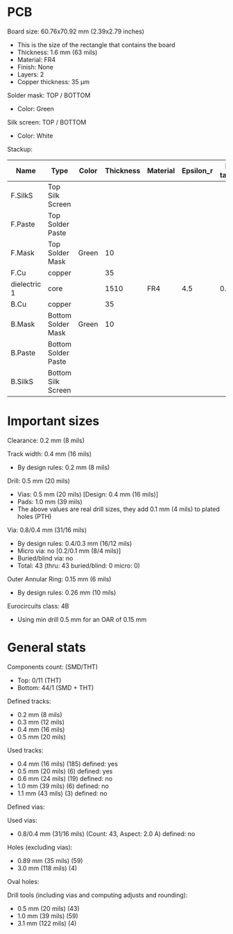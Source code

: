 # PCB

Board size: 60.76x70.92 mm (2.39x2.79 inches)

- This is the size of the rectangle that contains the board
- Thickness: 1.6 mm (63 mils)
- Material: FR4
- Finish: None
- Layers: 2
- Copper thickness: 35 µm

Solder mask: TOP / BOTTOM

- Color: Green

Silk screen: TOP / BOTTOM

- Color: White


Stackup:

| Name                 | Type                 | Color            | Thickness | Material        | Epsilon_r | Loss tangent |
|----------------------|----------------------|------------------|-----------|-----------------|-----------|--------------|
| F.SilkS              | Top Silk Screen      |                  |           |                 |           |              |
| F.Paste              | Top Solder Paste     |                  |           |                 |           |              |
| F.Mask               | Top Solder Mask      | Green            |        10 |                 |           |              |
| F.Cu                 | copper               |                  |        35 |                 |           |              |
| dielectric 1         | core                 |                  |      1510 | FR4             |       4.5 |        0.020 |
| B.Cu                 | copper               |                  |        35 |                 |           |              |
| B.Mask               | Bottom Solder Mask   | Green            |        10 |                 |           |              |
| B.Paste              | Bottom Solder Paste  |                  |           |                 |           |              |
| B.SilkS              | Bottom Silk Screen   |                  |           |                 |           |              |

# Important sizes

Clearance: 0.2 mm (8 mils)

Track width: 0.4 mm (16 mils)

- By design rules: 0.2 mm (8 mils)

Drill: 0.5 mm (20 mils)

- Vias: 0.5 mm (20 mils) [Design: 0.4 mm (16 mils)]
- Pads: 1.0 mm (39 mils)
- The above values are real drill sizes, they add 0.1 mm (4 mils) to plated holes (PTH)

Via: 0.8/0.4 mm (31/16 mils)

- By design rules: 0.4/0.3 mm (16/12 mils)
- Micro via: no [0.2/0.1 mm (8/4 mils)]
- Buried/blind via: no
- Total: 43 (thru: 43 buried/blind: 0 micro: 0)

Outer Annular Ring: 0.15 mm (6 mils)

- By design rules: 0.26 mm (10 mils)

Eurocircuits class: 4B
- Using min drill 0.5 mm for an OAR of 0.15 mm


# General stats

Components count: (SMD/THT)

- Top: 0/11 (THT)
- Bottom: 44/1 (SMD + THT)

Defined tracks:

- 0.2 mm (8 mils)
- 0.3 mm (12 mils)
- 0.4 mm (16 mils)
- 0.5 mm (20 mils)

Used tracks:

- 0.4 mm (16 mils) (185) defined: yes
- 0.5 mm (20 mils) (6) defined: yes
- 0.6 mm (24 mils) (19) defined: no
- 1.0 mm (39 mils) (6) defined: no
- 1.1 mm (43 mils) (3) defined: no

Defined vias:


Used vias:

- 0.8/0.4 mm (31/16 mils) (Count: 43, Aspect: 2.0 A) defined: no

Holes (excluding vias):

- 0.89 mm (35 mils) (59)
- 3.0 mm (118 mils) (4)

Oval holes:


Drill tools (including vias and computing adjusts and rounding):

- 0.5 mm (20 mils) (43)
- 1.0 mm (39 mils) (59)
- 3.1 mm (122 mils) (4)




